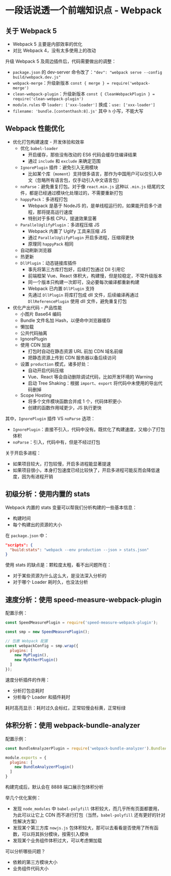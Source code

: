 # 一段话说透一个前端知识点 - Webpack

## 关于 Webpack 5

* Webpack 5 主要是内部效率的优化
* 对比 Webpack 4，没有太多使用上的改动

升级 Webpack 5 及周边插件后，代码需要做出的调整：

* `package.json` 的 dev-server 命令改了：`"dev": "webpack serve --config build/webpack.dev.js"`
* `webpack-merge`：升级新版本 `const { merge } = require('webpack-merge')`
* `clean-webpack-plugin`：升级新版本 `const { CleanWebpackPlugin } = require('clean-webpack-plugin')`
* `module.rules` 中 `loader: ['xxx-loader']` 换成：`use: ['xxx-loader']`
* `filename: 'bundle.[contenthash:8].js'` 其中 `h` 小写，不能大写

## Webpack 性能优化

* 优化打包构建速度 - 开发体验和效率
  * 优化 `babel-loader`
    * 开启缓存，那些没有改动的 ES6 代码会缓存住编译结果
    * 通过 `include` 和 `exclude` 来确定范围
  * `IgnorePlugin` 插件：避免引入无用模块
    * 比如某个库（`moment`）支持很多语言，那作为中国用户可以仅引入中文（忽略所有语言包，仅手动引入中文语言包）
  * `noParse`：避免重复打包。对于像 `react.min.js` 这种以 `.min.js` 结尾的文件，都是已经通过模块化处理过的，不需要重新打包
  * `happyPack`：多进程打包
    * Webpack 是基于 NodeJS 的，是单线程运行的，如果能开启多个进程，那将提高运行速度
    * 特别对于多核 CPU，提速效果显著
  * `ParallelUglifyPlugin`：多进程压缩 JS
    * Webpack 内置了 Uglify 工具来压缩 JS
    * 通过 `ParallelUglifyPlugin` 开启多进程，压缩得更快
    * 原理同 `happyPack` 相同
  * 自动刷新浏览器
  * 热更新
  * `DllPlugin`：动态链接库插件
    * 事先将第三方库打包好，后续打包通过 Dll 引用它
    * 前端框架 Vue、React 体积大，构建慢，但是较稳定，不常升级版本
    * 同一个版本只构建一次即可，没必要每次编译都重新构建
    * Webpack 已内置 `DllPlugin` 支持
    * 先通过 `DllPlugin` 将库打包成 dll 文件，后续编译再通过 `DllReferencePlugin` 使用 dll 文件，避免重复打包
* 优化产出代码 - 产品性能
  * 小图片 Base64 编码
  * Bundle 文件名加 Hash，以便命中浏览器缓存
  * 懒加载
  * 公共代码抽离
  * IgnorePlugin
  * 使用 CDN 加速
    * 打包时自动在静态资源 URL 前加 CDN 域名前缀
    * 把静态资源上传到 CDN 服务器以备后续访问
  * 设置 `production` 模式，诸多好处：
    * 自动开启代码压缩
    * Vue、React 等会自动删除调试代码，比如开发环境的 Warning
    * 启动 Tree Shaking：根据 `import`、`export` 将代码中未使用的导出代码删掉
  * Scope Hosting
    * 将多个文件模块函数合并成 1 个，代码体积更小
    * 创建的函数作用域更少，JS 执行更快

其中，`IgnorePlugin` 插件 VS `noParse` 选项：

* `IgnorePlugin`：直接不引入，代码中没有。既优化了构建速度，又缩小了打包体积
* `noParse`：引入，代码中有，但是不经过打包

关于开启多进程：

* 如果项目较大，打包较慢，开启多进程能显著提速
* 如果项目很小，本身打包速度已经比较快了，开启多进程可能反而会降低速度，因为有进程开销

## 初级分析：使用内置的 stats

Webpack 内置的 stats 变量可以帮我们分析构建的一些基本信息：

* 构建时间
* 每个构建出的资源的大小

在 `package.json` 中：

```json
"scripts": {
  "build:stats": "webpack --env production --json > stats.json"
}
```

使用 stats 的缺点是：颗粒度太粗，看不出问题所在：

* 对于某些资源为什么这么大，是没法深入分析的
* 对于哪个 Loader 耗时久，也没法分析

## 速度分析：使用 speed-measure-webpack-plugin

配置示例：

```js
const SpeedMeasurePlugin = require('speed-measure-webpack-plugin');

const smp = new SpeedMeasurePlugin();

// 包裹 Webpack 配置
const webpackConfig = smp.wrap({
  plugins: [
    new MyPlugin(),
    new MyOtherPlugin()
  ]
});
```

速度分析插件的作用：

* 分析打包总耗时
* 分析每个 Loader 和插件耗时

耗时高亮显示：耗时过久会标红，正常较慢会标黄，正常标绿

## 体积分析：使用 webpack-bundle-analyzer

配置示例：

```js
const BundleAnalyzerPlugin = require('webpack-bundle-analyzer').BundleAnalyzerPlugin;

module.exports = {
  plugins: [
    new BundleAnalyzerPlugin()
  ]
}
```

构建完成后，默认会在 8888 端口展示包体积分析

举几个优化案例：

* 发现 `node_modules` 中 `babel-polyfill` 体积较大，而几乎所有页面都要用，为此可以让它上 CDN 而不进行打包（当然，`babel-polyfill` 还有更好的针对性解决方案）
* 发现某个第三方库 `nowjs.js` 包体积较大，那可以去看看是否使用了所有函数，可以将其拆分模块，按需引入模块
* 发现某个业务组件体积过大，可以考虑懒加载

可以分析哪些问题？

* 依赖的第三方模块大小
* 业务组件代码大小
